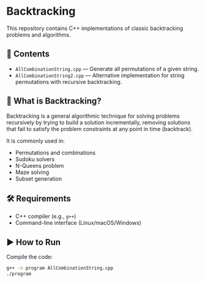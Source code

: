 # Backtracking

This repository contains C++ implementations of classic backtracking problems and algorithms.

## 📂 Contents

- `AllCombinationString.cpp` — Generate all permutations of a given string.
- `AllCombinationString2.cpp` — Alternative implementation for string permutations with recursive backtracking.

## 🧠 What is Backtracking?

Backtracking is a general algorithmic technique for solving problems recursively by trying to build a solution incrementally, removing solutions that fail to satisfy the problem constraints at any point in time (backtrack).

It is commonly used in:
- Permutations and combinations
- Sudoku solvers
- N-Queens problem
- Maze solving
- Subset generation

## 🛠️ Requirements

- C++ compiler (e.g., `g++`)
- Command-line interface (Linux/macOS/Windows)

## ▶️ How to Run

Compile the code:
```bash
g++ -o program AllCombinationString.cpp
./program
